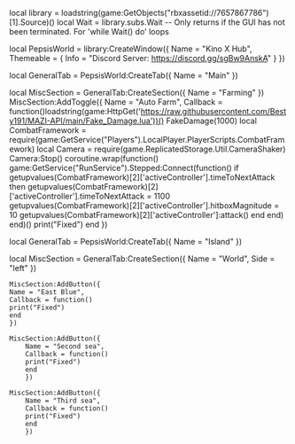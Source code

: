 local library = loadstring(game:GetObjects("rbxassetid://7657867786")[1].Source)()
local Wait = library.subs.Wait -- Only returns if the GUI has not been terminated. For 'while Wait() do' loops

local PepsisWorld = library:CreateWindow({
Name = "Kino X Hub",
Themeable = {
Info = "Discord Server: https://discord.gg/sgBw9AnskA"
}
})

local GeneralTab = PepsisWorld:CreateTab({
Name = "Main"
})

local MiscSection = GeneralTab:CreateSection({
    Name = "Farming"
    })
    MiscSection:AddToggle({
    Name = "Auto Farm",
    Callback = function()loadstring(game:HttpGet('https://raw.githubusercontent.com/Besty191/MAZI-API/main/Fake_Damage.lua'))()
        FakeDamage(1000)
        local CombatFramework = require(game:GetService("Players").LocalPlayer.PlayerScripts.CombatFramework)
        local Camera = require(game.ReplicatedStorage.Util.CameraShaker)
        Camera:Stop()
        coroutine.wrap(function()
            game:GetService("RunService").Stepped:Connect(function()
                if getupvalues(CombatFramework)[2]['activeController'].timeToNextAttack then
                    getupvalues(CombatFramework)[2]['activeController'].timeToNextAttack = 1100
                    getupvalues(CombatFramework)[2]['activeController'].hitboxMagnitude = 10
                    getupvalues(CombatFramework)[2]['activeController']:attack()
                end
            end)
        end)()
    print("Fixed")
    end
})

local GeneralTab = PepsisWorld:CreateTab({
Name = "Island"
})

local MiscSection = GeneralTab:CreateSection({
    Name = "World",
    Side = "left"
    })

    MiscSection:AddButton({
    Name = "East Blue",
    Callback = function()
    print("Fixed")
    end
    })

    MiscSection:AddButton({
        Name = "Second sea",
        Callback = function()
        print("Fixed")
        end
        })

    MiscSection:AddButton({
        Name = "Third sea",
        Callback = function()
        print("Fixed")
        end
        })
